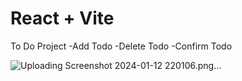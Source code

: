 # React + Vite
To Do Project 
-Add Todo
-Delete Todo
-Confirm Todo

![Uploading Screenshot 2024-01-12 220106.png…]()
